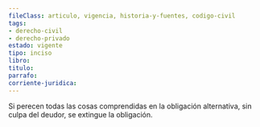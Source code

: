 ```yaml
---
fileClass: articulo, vigencia, historia-y-fuentes, codigo-civil
tags:
- derecho-civil
- derecho-privado
estado: vigente
tipo: inciso
libro:
titulo:
parrafo:
corriente-juridica:
---
```

Si perecen todas las cosas comprendidas en la obligación alternativa, sin culpa del deudor, se extingue la obligación.